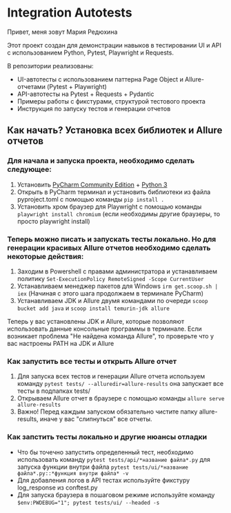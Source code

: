 # Integration Autotests

Привет, меня зовут Мария Редюхина

Этот проект создан для демонстрации навыков в тестировании UI и API с использованием Python, Pytest, Playwright и Requests. 

В репозитории реализованы:

- UI-автотесты с использованием паттерна Page Object и Allure-отчетами (Pytest + Playwright)
- API-автотесты на Pytest + Requests + Pydantic
- Примеры работы с фикстурами, структурой тестового проекта
- Инструкция по запуску тестов и генерации отчетов

## Как начать? Установка всех библиотек и Allure отчетов

### Для начала и запуска проекта, необходимо сделать следующее:
1. Установить [PyCharm Community Edition](https://www.jetbrains.com/pycharm/)  + [Python 3](https://www.python.org/)
2. Открыть в PyCharm терминал и установить библиотеки из файла pyproject.toml c помощью команды  `pip install .`
3. Установить хром браузер для Playwright с помощью команды `playwright install chromium` (если необходимы другие браузеры, то просто playwright install)

### Теперь можно писать и запускать тесты локально. Но для генерации красивых Allure отчетов необходимо сделать некоторые действия:

1. Заходим в Powershell с правами администратора и устанавливаем политику `Set-ExecutionPolicy RemoteSigned -Scope CurrentUser`
2. Устанавливаем менеджер пакетов для Windows `irm get.scoop.sh | iex` (Начиная с этого шага продолжаем в терминале PyCharm)
3. Устанавливаем JDK и Allure двумя командами по очереди `scoop bucket add java` и `scoop install temurin-jdk allure`

Теперь у вас установлены JDK и Allure, которые позволяют использовать данные консольные программы в терминале. Если возникает проблема "Не найдена команда Allure", то проверьте что у вас настроены PATH на JDK и Allure
 
### Как запустить все тесты и открыть Allure отчет

1. Для запуска всех тестов и генерации Allure отчета используем команду `pytest tests/ --alluredir=allure-results` она запускает все тесты в подпапках tests/
2. Открываем Allure отчет в браузере с помощью команды `allure serve allure-results`
3. Важно! Перед каждым запуском обязательно чистите папку allure-results, иначе у вас "слипнуться" все отчеты.

### Как запстить тесты локально и другие нюансы отладки

- Что бы точечно запустить определенный тест, необходимо использовать команду `pytest tests/api/*название файла*.py` для запуска функции внутри файла `pytest tests/ui/*название файла*.py::*функция внутри файла* -v`
- Для добавления логов в API тестах используйте фикстуру log_response из conftest.py
- Для запуска браузера в пошаговом режиме используйте команду `$env:PWDEBUG="1"; pytest tests/ui/ --headed -s`
